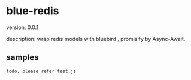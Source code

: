 # blue-redis

  version: 0.0.1

  description: wrap redis models with bluebird , promisify by Async-Await.


## samples

    todo, please refer test.js

